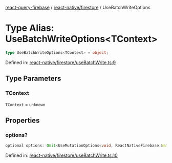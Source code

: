 [react-query-firebase](../../../modules.md) / [react-native/firestore](../index.md) / UseBatchWriteOptions

# Type Alias: UseBatchWriteOptions\<TContext\>

```ts
type UseBatchWriteOptions<TContext> = object;
```

Defined in: [react-native/firestore/useBatchWrite.ts:9](https://github.com/vpishuk/react-query-firebase/blob/43c0734068a570cd646254bb366ccd8007f7dfed/react-native/firestore/useBatchWrite.ts#L9)

## Type Parameters

### TContext

`TContext` = `unknown`

## Properties

### options?

```ts
optional options: Omit<UseMutationOptions<void, ReactNativeFirebase.NativeFirebaseError, UseBatchWriteVariables, TContext>, "mutationFn">;
```

Defined in: [react-native/firestore/useBatchWrite.ts:10](https://github.com/vpishuk/react-query-firebase/blob/43c0734068a570cd646254bb366ccd8007f7dfed/react-native/firestore/useBatchWrite.ts#L10)
